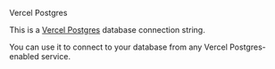 Vercel Postgres

This is a [Vercel Postgres](https://vercel.com/docs/concepts/database/postgres) database connection string.

You can use it to connect to your database from any Vercel Postgres-enabled service.
